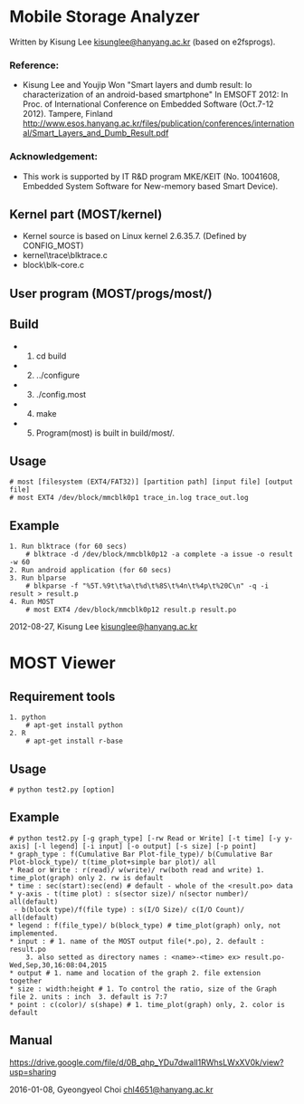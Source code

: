 Mobile Storage Analyzer
=======================

Written by Kisung Lee <kisunglee@hanyang.ac.kr> (based on e2fsprogs).

### Reference: 
 * Kisung Lee and Youjip Won "Smart layers and dumb result: Io characterization of an android-based smartphone" 
In EMSOFT 2012: In Proc. of International Conference on Embedded Software (Oct.7-12 2012). Tampere, Finland 
<http://www.esos.hanyang.ac.kr/files/publication/conferences/international/Smart_Layers_and_Dumb_Result.pdf>

### Acknowledgement:
 * This work is supported by IT R&D program MKE/KEIT (No. 10041608, Embedded System Software for New-memory based Smart Device).

Kernel part (MOST/kernel)
----------------
* Kernel source is based on Linux kernel 2.6.35.7. (Defined by CONFIG_MOST)
* kernel\trace\blktrace.c
* block\blk-core.c


User program (MOST/progs/most/)
----------------
Build
-----
* 1) cd build
* 2) ../configure
* 3) ./config.most
* 4) make
* 5) Program(most) is built in build/most/.


Usage
-----
    # most [filesystem (EXT4/FAT32)] [partition path] [input file] [output file]
    # most EXT4 /dev/block/mmcblk0p1 trace_in.log trace_out.log
    
    
Example 
--------
    1. Run blktrace (for 60 secs)
        # blktrace -d /dev/block/mmcblk0p12 -a complete -a issue -o result -w 60
    2. Run android application (for 60 secs)
    3. Run blparse
        # blkparse -f "%5T.%9t\t%a\t%d\t%8S\t%4n\t%4p\t%20C\n" -q -i result > result.p
    4. Run MOST
        # most EXT4 /dev/block/mmcblk0p12 result.p result.po


2012-08-27, Kisung Lee <kisunglee@hanyang.ac.kr>

MOST Viewer
==============

Requirement tools
-------------------
    1. python
        # apt-get install python
    2. R
        # apt-get install r-base

Usage
-------
    # python test2.py [option]
    
Example
--------
    # python test2.py [-g graph_type] [-rw Read or Write] [-t time] [-y y-axis] [-l legend] [-i input] [-o output] [-s size] [-p point]
    * graph_type : f(Cumulative Bar Plot-file_type)/ b(Cumulative Bar Plot-block_type)/ t(time_plot+simple bar plot)/ all
    * Read or Write : r(read)/ w(write)/ rw(both read and write) 1. time_plot(graph) only 2. rw is default
    * time : sec(start):sec(end) # default - whole of the <result.po> data
    * y-axis - t(time plot) : s(sector size)/ n(sector number)/ all(default) 
	 - b(block type)/f(file type) : s(I/O Size)/ c(I/O Count)/ all(default)
    * legend : f(file_type)/ b(block_type) # time_plot(graph) only, not implemented.
    * input : # 1. name of the MOST output file(*.po), 2. default : result.po
	    3. also setted as directory names : <name>-<time> ex> result.po-Wed,Sep,30,16:08:04,2015
    * output # 1. name and location of the graph 2. file extension together
    * size : width:height # 1. To control the ratio, size of the Graph file 2. units : inch  3. default is 7:7
    * point : c(color)/ s(shape) # 1. time_plot(graph) only, 2. color is default

Manual
--------
<https://drive.google.com/file/d/0B_qhp_YDu7dwalI1RWhsLWxXV0k/view?usp=sharing>
    
    
2016-01-08, Gyeongyeol Choi <chl4651@hanyang.ac.kr>
